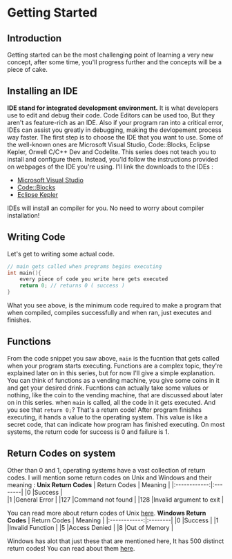 # Getting Started
## Introduction 
Getting started can be the most challenging point of learning a very new concept, after some time, you'll progress further and the concepts will be a piece of cake.
## Installing an IDE
**IDE stand for integrated development environment.** It is what developers use to edit and debug their code. Code Editors can be used too, But they aren't as feature-rich as an IDE. Also if your program ran into a critical error, IDEs can assist you greatly in debugging, making the devlopement process way faster.
The first step is to choose the IDE that you want to use. Some of the well-known ones are Microsoft Visual Studio, Code::Blocks, Eclipse Kepler, Orwell C/C++ Dev and Codelite.
This series does not teach you to install and configure them. Instead, you'ld follow the instructions provided on webpages of the IDE you're using. I'll link the downloads to the IDEs :
- [Microsoft Visual Studio](https://visualstudio.microsoft.com/downloads/) 
- [Code::Blocks](https://www.codeblocks.org/downloads/)
- [Eclipse Kepler](https://www.eclipse.org/downloads/packages/release/kepler/sr2/eclipse-ide-cc-developers)

IDEs will install an compiler for you. No need to worry about compiler installation!
## Writing Code
Let's get to writing some actual code.
```cpp
// main gets called when programs begins executing 
int main(){
    every piece of code you write here gets executed 
    return 0; // returns 0 ( success ) 
}
```
What you see above, is the minimum code required to make a program that when compiled, compiles successfully and when ran, just executes and finishes.
## Functions 
From the code snippet you saw above, `main` is the fucntion that gets called when your program starts executing. Functions are a complex topic, they're explained later on in this series, but for now I'll give a simple explanation. You can think of functions as a vending machine, you give some coins in it and get your desired drink. Fucntions can actually take some values or nothing, like the coin to the vending machine, that are discussed about later on in this series. when `main` is called, all the code in it gets executed. And you see that `return 0;`? That's a return code! After program finishes executing, it hands a value to the operating system. This value is like a secret code, that can indicate how program has finished executing. On most systems, the return code for success is 0 and failure is 1.
## Return Codes on system
Other than 0 and 1, operating systems have a vast collection of return codes. I will mention some return codes on Unix and Windows and their meaning :
**Unix Return Codes**
| Return Codes | Meaning |
|:------------:|:--------|
|0             |Success  |    
|1             |General Error  |
|127           |Command not found |
|128           |Invalid argument to exit |

You can read more about return codes of Unix [here](https://www.gnu.org/software/bash/manual/bash.html#Exit-Status).
**Windows Return Codes**
| Return Codes | Meaning |
|:------------:|:--------|
|0             |Success  |
|1             |Invalid Function |
|5             |Access Denied |
|8             |Out of Memory |

Windows has alot that just these that are mentioned here, It has 500 distinct return codes! You can read about them [here](https://learn.microsoft.com/en-us/windows/win32/debug/system-error-codes--0-499-).
